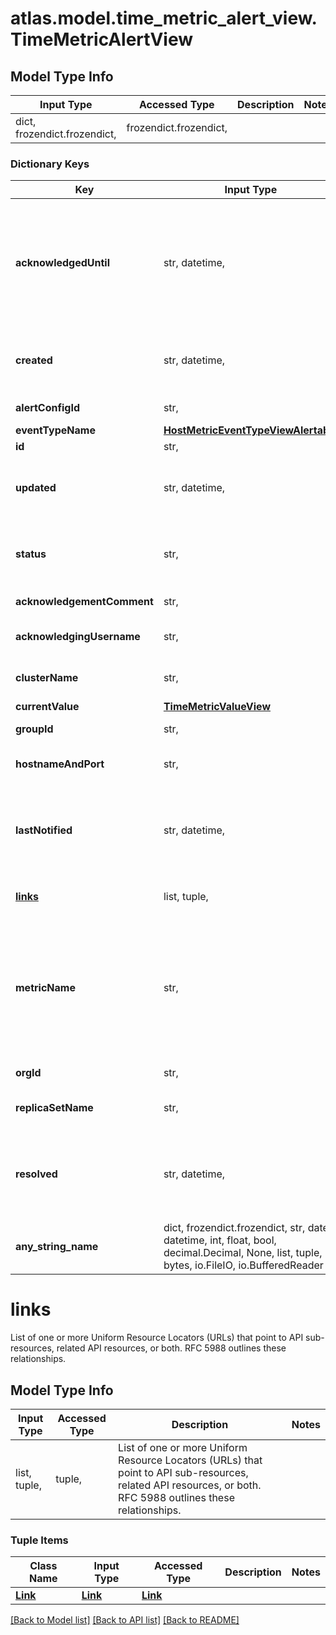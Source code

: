 # atlas.model.time_metric_alert_view.TimeMetricAlertView

## Model Type Info
Input Type | Accessed Type | Description | Notes
------------ | ------------- | ------------- | -------------
dict, frozendict.frozendict,  | frozendict.frozendict,  |  | 

### Dictionary Keys
Key | Input Type | Accessed Type | Description | Notes
------------ | ------------- | ------------- | ------------- | -------------
**acknowledgedUntil** | str, datetime,  | str,  | Date and time until which this alert has been acknowledged. This parameter expresses its value in the &lt;a href&#x3D;\&quot;https://en.wikipedia.org/wiki/ISO_8601\&quot; target&#x3D;\&quot;_blank\&quot; rel&#x3D;\&quot;noopener noreferrer\&quot;&gt;ISO 8601&lt;/a&gt; timestamp format in UTC. The resource returns this parameter if a MongoDB User previously acknowledged this alert.  - To acknowledge this alert forever, set the parameter value to 100 years in the future.  - To unacknowledge a previously acknowledged alert, set the parameter value to a date in the past. | value must conform to RFC-3339 date-time
**created** | str, datetime,  | str,  | Date and time when MongoDB Cloud created this alert. This parameter expresses its value in the &lt;a href&#x3D;\&quot;https://en.wikipedia.org/wiki/ISO_8601\&quot; target&#x3D;\&quot;_blank\&quot; rel&#x3D;\&quot;noopener noreferrer\&quot;&gt;ISO 8601&lt;/a&gt; timestamp format in UTC. | value must conform to RFC-3339 date-time
**alertConfigId** | str,  | str,  | Unique 24-hexadecimal digit string that identifies the alert configuration that sets this alert. | 
**eventTypeName** | [**HostMetricEventTypeViewAlertable**](HostMetricEventTypeViewAlertable.md) | [**HostMetricEventTypeViewAlertable**](HostMetricEventTypeViewAlertable.md) |  | 
**id** | str,  | str,  | Unique 24-hexadecimal digit string that identifies this alert. | 
**updated** | str, datetime,  | str,  | Date and time when someone last updated this alert. This parameter expresses its value in the &lt;a href&#x3D;\&quot;https://en.wikipedia.org/wiki/ISO_8601\&quot; target&#x3D;\&quot;_blank\&quot; rel&#x3D;\&quot;noopener noreferrer\&quot;&gt;ISO 8601&lt;/a&gt; timestamp format in UTC. | value must conform to RFC-3339 date-time
**status** | str,  | str,  | State of this alert at the time you requested its details. | must be one of ["CANCELLED", "CLOSED", "OPEN", "TRACKING", ] 
**acknowledgementComment** | str,  | str,  | Comment that a MongoDB Cloud user submitted when acknowledging the alert. | [optional] 
**acknowledgingUsername** | str,  | str,  | MongoDB Cloud username of the person who acknowledged the alert. The response returns this parameter if a MongoDB Cloud user previously acknowledged this alert. | [optional] 
**clusterName** | str,  | str,  | Human-readable label that identifies the cluster to which this alert applies. This resource returns this parameter for alerts of events impacting backups, replica sets, or sharded clusters. | [optional] 
**currentValue** | [**TimeMetricValueView**](TimeMetricValueView.md) | [**TimeMetricValueView**](TimeMetricValueView.md) |  | [optional] 
**groupId** | str,  | str,  | Unique 24-hexadecimal digit string that identifies the project that owns this alert. | [optional] 
**hostnameAndPort** | str,  | str,  | Hostname and port of the host to which this alert applies. The resource returns this parameter for alerts of events impacting hosts or replica sets. | [optional] 
**lastNotified** | str, datetime,  | str,  | Date and time that any notifications were last sent for this alert. This parameter expresses its value in the &lt;a href&#x3D;\&quot;https://en.wikipedia.org/wiki/ISO_8601\&quot; target&#x3D;\&quot;_blank\&quot; rel&#x3D;\&quot;noopener noreferrer\&quot;&gt;ISO 8601&lt;/a&gt; timestamp format in UTC. The resource returns this parameter if MongoDB Cloud has sent notifications for this alert. | [optional] value must conform to RFC-3339 date-time
**[links](#links)** | list, tuple,  | tuple,  | List of one or more Uniform Resource Locators (URLs) that point to API sub-resources, related API resources, or both. RFC 5988 outlines these relationships. | [optional] 
**metricName** | str,  | str,  | Name of the metric against which Atlas checks the configured &#x60;metricThreshold.threshold&#x60;.  To learn more about the available metrics, see &lt;a href&#x3D;\&quot;https://www.mongodb.com/docs/atlas/reference/alert-host-metrics/#std-label-measurement-types\&quot; target&#x3D;\&quot;_blank\&quot;&gt;Host Metrics&lt;/a&gt;.  **NOTE**: If you set eventTypeName to OUTSIDE_SERVERLESS_METRIC_THRESHOLD, you can specify only metrics available for serverless. To learn more, see &lt;a href&#x3D;\&quot;https://dochub.mongodb.org/core/alert-config-serverless-measurements\&quot; target&#x3D;\&quot;_blank\&quot;&gt;Serverless Measurements&lt;/a&gt;. | [optional] 
**orgId** | str,  | str,  | Unique 24-hexadecimal character string that identifies the organization that owns the project to which this alert applies. | [optional] 
**replicaSetName** | str,  | str,  | Name of the replica set to which this alert applies. The response returns this parameter for alerts of events impacting backups, hosts, or replica sets. | [optional] 
**resolved** | str, datetime,  | str,  | Date and time that this alert changed to &#x60;\&quot;status\&quot; : \&quot;CLOSED\&quot;&#x60;. This parameter expresses its value in the &lt;a href&#x3D;\&quot;https://en.wikipedia.org/wiki/ISO_8601\&quot; target&#x3D;\&quot;_blank\&quot; rel&#x3D;\&quot;noopener noreferrer\&quot;&gt;ISO 8601&lt;/a&gt; timestamp format in UTC. The resource returns this parameter once &#x60;\&quot;status\&quot; : \&quot;CLOSED\&quot;&#x60;. | [optional] value must conform to RFC-3339 date-time
**any_string_name** | dict, frozendict.frozendict, str, date, datetime, int, float, bool, decimal.Decimal, None, list, tuple, bytes, io.FileIO, io.BufferedReader | frozendict.frozendict, str, BoolClass, decimal.Decimal, NoneClass, tuple, bytes, FileIO | any string name can be used but the value must be the correct type | [optional]

# links

List of one or more Uniform Resource Locators (URLs) that point to API sub-resources, related API resources, or both. RFC 5988 outlines these relationships.

## Model Type Info
Input Type | Accessed Type | Description | Notes
------------ | ------------- | ------------- | -------------
list, tuple,  | tuple,  | List of one or more Uniform Resource Locators (URLs) that point to API sub-resources, related API resources, or both. RFC 5988 outlines these relationships. | 

### Tuple Items
Class Name | Input Type | Accessed Type | Description | Notes
------------- | ------------- | ------------- | ------------- | -------------
[**Link**](Link.md) | [**Link**](Link.md) | [**Link**](Link.md) |  | 

[[Back to Model list]](../../README.md#documentation-for-models) [[Back to API list]](../../README.md#documentation-for-api-endpoints) [[Back to README]](../../README.md)


